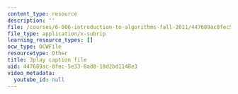 ```yaml
---
content_type: resource
description: ''
file: /courses/6-006-introduction-to-algorithms-fall-2011/447689ac8fec5e338ad018d2bd1148e3_rvdJDijO2Ro.vtt
file_type: application/x-subrip
learning_resource_types: []
ocw_type: OCWFile
resourcetype: Other
title: 3play caption file
uid: 447689ac-8fec-5e33-8ad0-18d2bd1148e3
video_metadata:
  youtube_id: null
---
```

